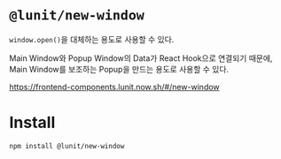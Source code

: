 # `@lunit/new-window`

`window.open()`을 대체하는 용도로 사용할 수 있다.

Main Window와 Popup Window의 Data가 React Hook으로 연결되기 때문에,
Main Window를 보조하는 Popup을 만드는 용도로 사용할 수 있다.

<https://frontend-components.lunit.now.sh/#/new-window>

# Install

```sh
npm install @lunit/new-window
```